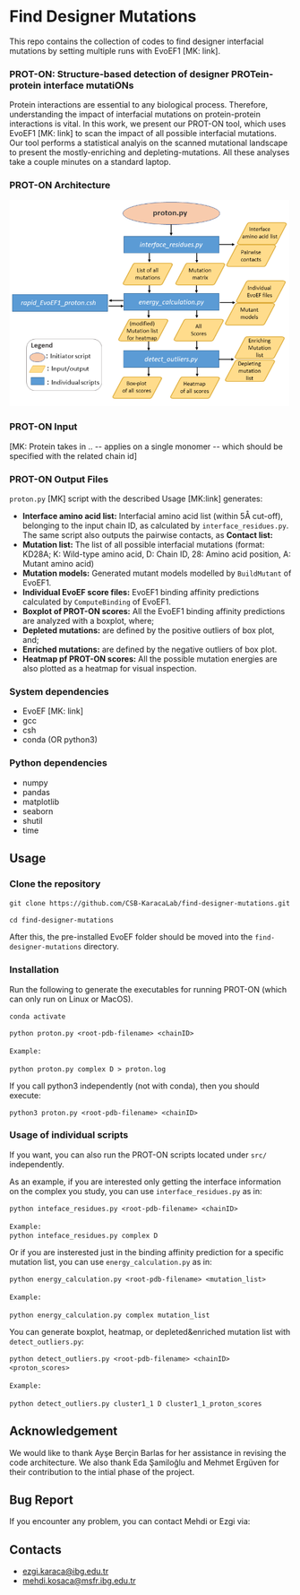 # Find Designer Mutations
This repo contains the collection of codes to find designer interfacial mutations by setting multiple runs with EvoEF1 [MK: link]. 

### PROT-ON: Structure-based detection of designer PROTein-protein interface mutatiONs
  Protein interactions are essential to any biological process. Therefore, understanding the impact of interfacial mutations on protein-protein interactions is vital. In this work, we present our PROT-ON tool, which uses EvoEF1 [MK: link] to scan the impact of all possible interfacial mutations. Our tool  performs a statistical analyis on the scanned mutational landscape to present the mostly-enriching and depleting-mutations. All these analyses take a couple minutes on a standard laptop.

### PROT-ON Architecture
<img src="proton_code_architecture.png" alt="proton_code_architecture" width="500" />

### PROT-ON Input
[MK: Protein takes in .. -- applies on a single monomer -- which should be specified with the related chain id]

### PROT-ON Output Files
`proton.py` [MK] script with the described Usage [MK:link] generates: 
  * **Interface amino acid list:** Interfacial amino acid list (within 5Å cut-off), belonging to the input chain ID, as calculated by `interface_residues.py`. The same script also outputs the pairwise contacts, as **Contact list:**
  * **Mutation list:** The list of all possible interfacial mutations (format: KD28A; K: Wild-type amino acid, D: Chain ID, 28: Amino acid position, A: Mutant amino acid)
  * **Mutation models:** Generated mutant models modelled by `BuildMutant` of EvoEF1.
  * **Individual EvoEF score files:** EvoEF1 binding affinity predictions calculated by `ComputeBinding` of EvoEF1.
  * **Boxplot of PROT-ON scores:** All the EvoEF1 binding affinity predictions are analyzed with a boxplot, where;
  * **Depleted mutations:** are defined by the positive outliers of box plot, and;
  * **Enriched mutations:** are defined by the negative outliers of box plot. 
  * **Heatmap pf PROT-ON scores:** All the possible mutation energies are also plotted as a heatmap for visual inspection.

### System dependencies
* EvoEF [MK: link]
* gcc
* csh
* conda (OR python3)

### Python dependencies
* numpy
* pandas
* matplotlib
* seaborn
* shutil
* time


## Usage
### Clone the repository
```
git clone https://github.com/CSB-KaracaLab/find-designer-mutations.git
```
```
cd find-designer-mutations
```
After this, the pre-installed EvoEF folder should be moved into the `find-designer-mutations` directory.
### Installation
Run the following to generate the executables for running PROT-ON (which can only run on Linux or MacOS).

```
conda activate
```
```
python proton.py <root-pdb-filename> <chainID> 

Example:

python proton.py complex D > proton.log
```
If you call python3 independently (not with conda), then you should execute:
``` 
python3 proton.py <root-pdb-filename> <chainID>

```
### Usage of individual scripts
If you want, you can also run the PROT-ON scripts located under `src/` independently. 

As an example, if you are interested only getting the interface information on the complex you study, you can use `interface_residues.py` as in:
```
python inteface_residues.py <root-pdb-filename> <chainID> 

Example:
python inteface_residues.py complex D
```

Or if you are insterested just in the binding affinity prediction for a specific mutation list, you can use `energy_calculation.py` as in:
```
python energy_calculation.py <root-pdb-filename> <mutation_list> 

Example:

python energy_calculation.py complex mutation_list
```

You can generate boxplot, heatmap, or depleted&enriched mutation list with `detect_outliers.py`:
```
python detect_outliers.py <root-pdb-filename> <chainID> <proton_scores>

Example:

python detect_outliers.py cluster1_1 D cluster1_1_proton_scores
```

## Acknowledgement
We would like to thank Ayşe Berçin Barlas for her assistance in revising the code architecture. We also thank Eda Şamiloğlu and Mehmet Ergüven for their contribution to the intial phase of the project.

## Bug Report
If you encounter any problem, you can contact Mehdi or Ezgi via:

## Contacts
* ezgi.karaca@ibg.edu.tr
* mehdi.kosaca@msfr.ibg.edu.tr

